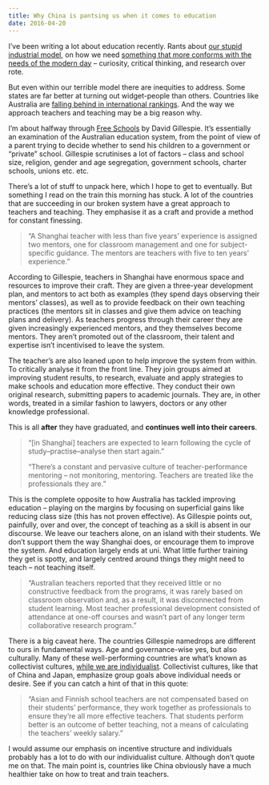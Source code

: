```yaml
---
title: Why China is pantsing us when it comes to education
date: 2016-04-20
---
```


<!--kg-card-begin: html--><p>I’ve been writing a lot about education recently. Rants about <a href="http://www.joshnicholas.com/a-one-quote-summary-of-a-problem-in-our-education-system/">our stupid industrial model</a>, on how we need <a href="http://www.joshnicholas.com/i-wish-i-had-been-unschooled/">something that more conforms with the needs of the modern day</a> – curiosity, critical thinking, and research over rote.</p>
<p>But even within our terrible model there are inequities to address. Some states are far better at turning out widget-people than others. Countries like Australia are <a href="http://www.smh.com.au/national/education/the-toughest-question-of-all-why-is-australia-falling-behind-in-maths-20150706-gi5ztd.html">falling behind in international rankings</a>. And the way we approach teachers and teaching may be a big reason why.</p>
<p>I’m about halfway through <a href="http://amzn.to/1YG0c3P">Free Schools</a> by David Gillespie. It’s essentially an examination of the Australian education system, from the point of view of a parent trying to decide whether to send his children to a government or “private” school. Gillespie scrutinises a lot of factors – class and school size, religion, gender and age segregation, government schools, charter schools, unions etc. etc.</p>
<p>There’s a lot of stuff to unpack here, which I hope to get to eventually. But something I read on the train this morning has stuck. A lot of the countries that are succeeding in our broken system have a great approach to teachers and teaching. They emphasise it as a craft and provide a method for constant finessing.</p>
<blockquote>
<p>“A Shanghai teacher with less than five years’ experience is assigned two mentors, one for classroom management and one for subject-specific guidance. The mentors are teachers with five to ten years’ experience.”</p>
</blockquote>
<p>According to Gillespie, teachers in Shanghai have enormous space and resources to improve their craft. They are given a three-year development plan, and mentors to act both as examples (they spend days observing their mentors’ classes), as well as to provide feedback on their own teaching practices (the mentors sit in classes and give them advice on teaching plans and delivery). As teachers progress through their career they are given increasingly experienced mentors, and they themselves become mentors. They aren’t promoted out of the classroom, their talent and expertise isn’t incentivised to leave the system.</p>
<p>The teacher’s are also leaned upon to help improve the system from within. To critically analyse it from the front line. They join groups aimed at improving student results, to research, evaluate and apply strategies to make schools and education more effective. They conduct their own original research, submitting papers to academic journals. They are, in other words, treated in a similar fashion to lawyers, doctors or any other knowledge professional.</p>
<p>This is all <strong>after</strong> they have graduated, and <strong>continues well into their careers</strong>.</p>
<blockquote>
<p>“[in Shanghai] teachers are expected to learn following the cycle of study–practise–analyse then start again.”</p>
<p>“There’s a constant and pervasive culture of teacher-performance mentoring – not monitoring, mentoring. Teachers are treated like the professionals they are.”</p>
</blockquote>
<p>This is the complete opposite to how Australia has tackled improving education – playing on the margins by focusing on superficial gains like reducing class size (this has not proven effective). As Gillespie points out, painfully, over and over, the concept of teaching as a skill is absent in our discourse. We leave our teachers alone, on an island with their students. We don’t support them the way Shanghai does, or encourage them to improve the system. And education largely ends at uni. What little further training they get is spotty, and largely centred around things they might need to teach – not teaching itself.</p>
<blockquote>
<p>“Australian teachers reported that they received little or no constructive feedback from the programs, it was rarely based on classroom observation and, as a result, it was disconnected from student learning. Most teacher professional development consisted of attendance at one-off courses and wasn’t part of any longer term collaborative research program.”</p>
</blockquote>
<p>There is a big caveat here. The countries Gillespie namedrops are different to ours in fundamental ways. Age and governance-wise yes, but also culturally. Many of these well-performing countries are what’s known as collectivist cultures, <a href="http://psychology.wikia.com/wiki/Collectivist_and_individualist_cultures">while we are individualist</a>. Collectivist cultures, like that of China and Japan, emphasize group goals above individual needs or desire. See if you can catch a hint of that in this quote:</p>
<blockquote>
<p>“Asian and Finnish school teachers are not compensated based on their students’ performance, they work together as professionals to ensure they’re all more effective teachers. That students perform better is an outcome of better teaching, not a means of calculating the teachers’ weekly salary.”</p>
</blockquote>
<p>I would assume our emphasis on incentive structure and individuals probably has a lot to do with our individualist culture. Although don’t quote me on that. The main point is, countries like China obviously have a much healthier take on how to treat and train teachers.</p>
<!--kg-card-end: html-->